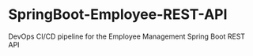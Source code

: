 # SpringBoot-Employee-REST-API
DevOps CI/CD pipeline for the Employee Management Spring Boot REST API 
